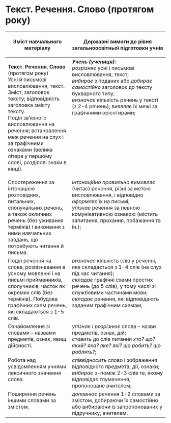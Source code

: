 # Текст. Речення. Слово (протягом року)
<table>
<thead>
  <tr>
    <th width="40%" align="center"><p>Зміст навчального матеріалу</p></td>
    <th width="60%" align="center"><p>Державні вимоги до рівня загальноосвітньої підготовки учнів</p></td>
  </tr>
</thead>
<tbody>
  <tr>
    <td width="40%" style="vertical-align:top !important;">
    <p><b>Текст. Речення. Слово</b> (протягом року)<br>
Усні й письмові висловлювання, текст.<br>
Зміст, заголовок тексту; відповідність заголовка змісту тексту.<br>
Поділ зв’язного висловлювання на речення; встановлення меж речення на слух і за графічними ознаками (велика літера у першому слові, розділові знаки в кінці).<br></td>
    <td width="60%" style="vertical-align:top !important;">
<i><b>Учень (учениця):</b></i><br>
<i>розрізняє</i> усні і письмові висловлювання, текст;<br>
<i>вибирає</i> з поданих або <i>добирає самостійно</i>  заголовок до тексту букварного типу;<br>
<i>визначає</i>  кількість речень у тексті (з 2-4 речень); <i>виявляє</i>  їх межі за графічними орієнтирами; <br></td>
  </tr>
  <tr>
    <td width="40%" style="vertical-align:top !important;">
Спостереження за інтонацією розповідних, питальних, спонукальних речень, а також окличних речень (без уживання термінів) і виконання з ними навчальних завдань, що потребують читання й письма.</td>
    <td width="60%" style="vertical-align:top !important;">
<i>інтонаційно правильно вимовляє</i> (читає) речення, різні за метою висловлювання, і відповідно <i>оформляє</i> їх на письмі;<br>
<i>упізнає</i> речення за певною комунікативною ознакою (містить запитання, прохання, побажання та ін.);<br></td>
  </tr>
  <tr>
    <td width="40%" style="vertical-align:top !important;">
Поділ речення на слова, розпізнавання в усному мовленні і на письмі прийменників, сполучників, часток як окремих слів (без термінів). Побудова графічних схем речень, які складаються з 1-5 слів.</td>
    <td width="60%" style="vertical-align:top !important;">
<i>визначає</i> кількість слів у реченні, яке складається з 1-4 слів (на слух під час читання);<br>
<i>складає</i> графічні схеми простих речень (до 5 слів), у тому числі зі службовими частинами мови;<br>
<i>складає</i> речення, які відповідають заданим графічним схемам; <br></td>
  </tr>
  <tr>
    <td width="40%" style="vertical-align:top !important;">
Ознайомлення зі словами – назвами предметів, ознак, явищ дійсності. </td>
    <td width="60%" style="vertical-align:top !important;">
<i>упізнає і розрізнює</i> слова – назви предметів, ознак, дій; <br>
<i>ставить</i> до слів питання <i>хто? що? який? яка? яке? які? що робить? що роблять?</i>;<br></td>
  </tr>
  </tr>
  <tr>
    <td width="40%" style="vertical-align:top !important;">
Робота над усвідомленням учнями лексичного значення слова.</td>
    <td width="60%" style="vertical-align:top !important;">
<i>співвідносить</i> слово і зображення відповідного предмета, дії, ознаки; <i>вибирає</i> з-поміж 2-3 слів те, якому відповідає тлумачення, пропоноване вчителем;</td>
  </tr>
  <tr>
    <td width="40%" style="vertical-align:top !important;">
Поширення речень іншими словами за змістом.</td>
    <td width="60%" style="vertical-align:top !important;">
<i>доповнює</i> речення 1-2 словами за змістом, добираючи їх самостійно або вибираючи із запропонованих у підручнику, вчителем.</td>
  </tr>
</tbody>
</table>